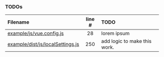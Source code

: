 ### TODOs
| Filename | line # | TODO
|:------|:------:|:------
| [example/js/vue.config.js](example/js/vue.config.js#L28) | 28 | lorem ipsum
| [example/dist/js/localSettings.js](example/dist/js/localSettings.js#L250) | 250 | add logic to make this work.
